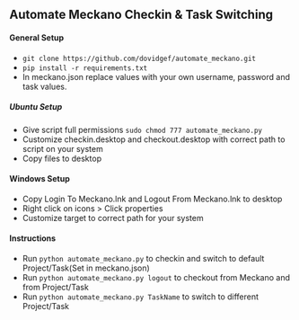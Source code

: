 ## Automate Meckano Checkin & Task Switching
#### General Setup
* `git clone https://github.com/dovidgef/automate_meckano.git`
* `pip install -r requirements.txt`
* In meckano.json replace values with your own username, password and task values.

##### Ubuntu Setup
* Give script full permissions `sudo chmod 777 automate_meckano.py`
* Customize checkin.desktop and checkout.desktop with correct path to script on your system
* Copy files to desktop

#### Windows Setup
* Copy Login To Meckano.lnk and Logout From Meckano.lnk to desktop
* Right click on icons > Click properties
* Customize target to correct path for your system

#### Instructions
* Run `python automate_meckano.py` to checkin and switch to default Project/Task(Set in meckano.json)
* Run `python automate_meckano.py logout` to checkout from Meckano and from Project/Task
* Run `python automate_meckano.py TaskName` to switch to different Project/Task